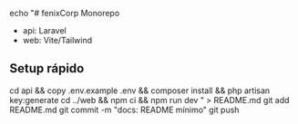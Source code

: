 echo "# fenixCorp
Monorepo
- api: Laravel
- web: Vite/Tailwind

## Setup rápido
cd api && copy .env.example .env && composer install && php artisan key:generate
cd ../web && npm ci && npm run dev
" > README.md
git add README.md
git commit -m "docs: README mínimo"
git push